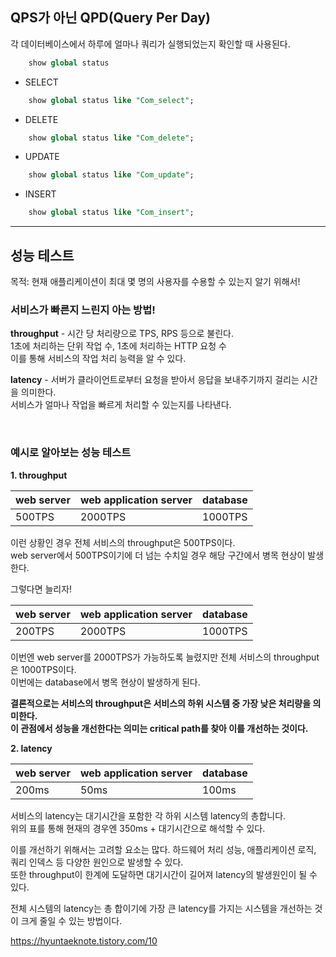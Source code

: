 ## QPS가 아닌 QPD(Query Per Day)

각 데이터베이스에서 하루에 얼마나 쿼리가 실행되었는지 확인할 때 사용된다.  

```SQL
    show global status
```

- SELECT
```SQL
    show global status like "Com_select";
```
- DELETE
```SQL
    show global status like "Com_delete";
```
- UPDATE
```SQL
    show global status like "Com_update";
```
- INSERT
```SQL
    show global status like "Com_insert";
```

<hr/>

## 성능 테스트  

목적: 현재 애플리케이션이 최대 몇 명의 사용자를 수용할 수 있는지 알기 위해서! 

### 서비스가 빠른지 느린지 아는 방법!   

**throughput** - 시간 당 처리량으로 TPS, RPS 등으로 불린다.    
1초에 처리하는 단위 작업 수, 1초에 처리하는 HTTP 요청 수  
이를 통해 서비스의 작업 처리 능력을 알 수 있다.  


**latency** - 서버가 클라이언트로부터 요청을 받아서 응답을 보내주기까지 걸리는 시간을 의미한다.  
서비스가 얼마나 작업을 빠르게 처리할 수 있는지를 나타낸다.  


<br/>

### 예시로 알아보는 성능 테스트

**1. throughput** 

| web server | web application server | database |
|------------|------------------------|----------|
| 500TPS     | 2000TPS                | 1000TPS  |

이런 상황인 경우 전체 서비스의 throughput은 500TPS이다.  
web server에서 500TPS이기에 더 넘는 수치일 경우 해당 구간에서 병목 현상이 발생한다.  

그렇다면 늘리자!

| web server | web application server | database |
|------------|------------------------|----------|
| 200TPS     | 2000TPS                | 1000TPS  |

이번엔 web server를 2000TPS가 가능하도록 늘렸지만 전체 서비스의 throughput은 1000TPS이다.  
이번에는 database에서 병목 현상이 발생하게 된다.  

**결론적으로는 서비스의 throughput은 서비스의 하위 시스템 중 가장 낮은 처리량을 의미한다.    
이 관점에서 성능을 개선한다는 의미는 critical path를 찾아 이를 개선하는 것이다.**    

**2. latency**

| web server | web application server | database |
|------------|------------------------|----------|
| 200ms      | 50ms                   | 100ms    |

서비스의 latency는 대기시간을 포함한 각 하위 시스템 latency의 총합니다.  
위의 표를 통해 현재의 경우엔 350ms + 대기시간으로 해석할 수 있다. 
  

이를 개선하기 위해서는 고려할 요소는 많다. 하드웨어 처리 성능, 애플리케이션 로직, 쿼리 인덱스 등 다양한 원인으로 발생할 수 있다.   
또한 throughput이 한계에 도달하면 대기시간이 길어져 latency의 발생원인이 될 수 있다.  

전체 시스템의 latency는 총 합이기에 가장 큰 latency를 가지는 시스템을 개선하는 것이 크게 줄일 수 있는 방법이다.  



https://hyuntaeknote.tistory.com/10